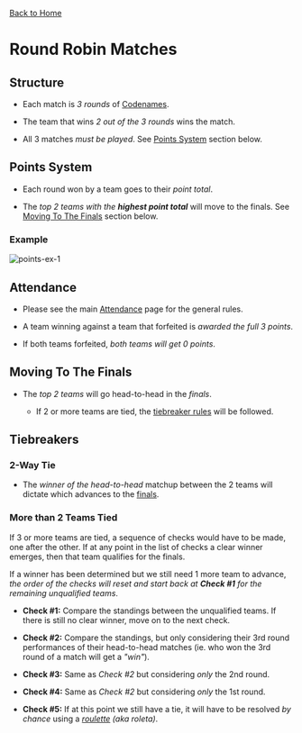 [Back to Home](./README.md)

# Round Robin Matches

## Structure

- Each match is _3 rounds_ of [Codenames](https://codenames.game/).

- The team that wins _2 out of the 3 rounds_ wins the match.

- All 3 matches _must be played_. See [Points System](#points-system) section below.

## Points System

- Each round won by a team goes to their _point total_.

- The _top 2 teams with the **highest point total**_ will move to the finals. See [Moving To The Finals](#moving-to-the-finals) section below.

### Example

![points-ex-1](https://user-images.githubusercontent.com/6222358/100940588-2d077600-3533-11eb-8234-e5324595e488.png)

## Attendance

- Please see the main [Attendance](./attendance.md) page for the general rules.

- A team winning against a team that forfeited is _awarded the full 3 points_.

- If both teams forfeited, _both teams will get 0 points_.

## Moving To The Finals

- The _top 2 teams_ will go head-to-head in the _finals_.

  - If 2 or more teams are tied, the [tiebreaker rules](#tiebreakers) will be followed.

## Tiebreakers

### 2-Way Tie

- The _winner of the head-to-head_ matchup between the 2 teams will dictate which advances to the [finals](./finals.md).

### More than 2 Teams Tied

If 3 or more teams are tied, a sequence of checks would have to be made, one after the other. If at any point in the list of checks a clear winner emerges, then that team qualifies for the finals.

If a winner has been determined but we still need 1 more team to advance, _the order of the checks will reset and start back at **Check #1** for the remaining unqualified teams_.

- **Check #1:** Compare the standings between the unqualified teams. If there is still no clear winner, move on to the next check.

- **Check #2:** Compare the standings, but only considering their 3rd round performances of their head-to-head matches (ie. who won the 3rd round of a match will get a _"win"_).

- **Check #3:** Same as _Check #2_ but considering _only_ the 2nd round.

- **Check #4:** Same as _Check #2_ but considering _only_ the 1st round.

- **Check #5:** If at this point we still have a tie, it will have to be resolved _by chance_ using a _[roulette](https://wheelofnames.com/) (aka roleta)_.
